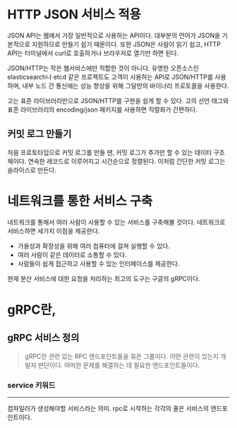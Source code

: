 # HTTP JSON 서비스 적용
JSON API는 웹에서 가장 일반적으로 사용하는 API이다. 대부분의 언어가 JSON을 기본적으로 지원하므로 만들기 쉽기 때문이다. 
또한 JSON은 사람이 읽기 쉽고, HTTP API는 터미널에서 curl로 호출하거나 브라우저로 열기만 하면 된다.

JSON/HTTP는 작은 웹서비스에만 적합한 것이 아니다. 유명한 오픈소스인 elasticsearch나 etcd 같은 프로젝트도 고객이 사용하는 API로 JSON/HTTP를 사용하며, 내부 노드 간 통신에는 
성능 향상을 위해 그달만의 바이너리 프로토콜을 사용한다. 

고는 표준 라이브러리만으로 JSON/HTTP를 구현을 쉽게 할 수 있다. 고의 선언 태그와 표준 라이브러리의 encoding/json 패키지를 사용하면 직렬화가 간편하다. 

## 커밋 로그 만들기 
처음 프로토타입으로 커밋 로그를 만들 땐, 커밋 로그가 추가만 할 수 있는 데이터 구조체이다. 연속한 레코드로 이루어지고 시간순으로 정렬된다. 
이처럼 간단한 커밋 로그는 슬라이스로 만든다. 

# 네트워크를 통한 서비스 구축
네트워크를 통해서 여러 사람이 사용할 수 있는 서비스를 구축해볼 것이다. 네트워크로 서비스하면 세가지 이점을 제공한다.
- 가용성과 확장성을 위해 여러 컴퓨터에 걸쳐 실행할 수 있다.
- 여러 사람이 같은 데이터로 소통할 수 있다.
- 사람들이 쉽게 접근하고 사용할 수 있는 인터페이스를 제공한다.

현재 분산 서비스에 대한 요청을 처리하는 최고의 도구는 구글의 gRPC이다.

# gRPC란, 

## gRPC 서비스 정의
> gRPC란 관련 있는 RPC 엔드포인트들을 묶은 그룹이다. 
> 어떤 관련이 있는지 개발자 판단이다. 어떠한 문제를 해결하는 데 필요한 엔드포인트들이다. 

### service 키워드

--- 
컴파일러가 생성해야할 서비스라는 의미. rpc로 시작하는 각각의 줄은 서비스의 엔드포인트이다. 
